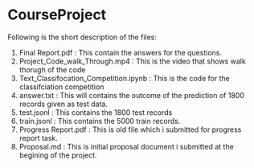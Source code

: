 # CourseProject

Following is the short description of the files:

1) Final Report.pdf : This contain the answers for the questions.
2) Project_Code_walk_Through.mp4 : This is the video that shows walk thorugh of the code 
3) Text_Classifocation_Competition.ipynb : This is the code for the classifciation competition
4) answer.txt : This will contains the outcome of the prediction of 1800 records given as test data.
5) test.jsonl : This contains the 1800 test records
6) train.jsonl : This contains the 5000 train records.
7) Progress Report.pdf : This is old file which i submitted for progress report task.
8) Proposal.md : This is initial proposal document i submitted at the begining of the project.
